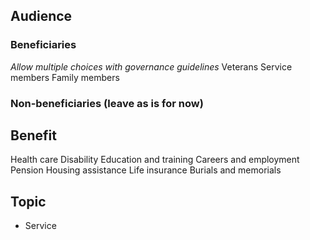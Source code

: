 ## Audience

### Beneficiaries
*Allow multiple choices with governance guidelines*
Veterans
Service members
Family members

### Non-beneficiaries (leave as is for now)

## Benefit
Health care
Disability
Education and training
Careers and employment
Pension
Housing assistance
Life insurance
Burials and memorials

## Topic

- Service 

